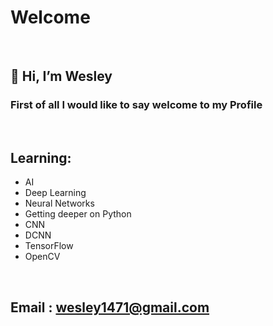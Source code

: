 # Welcome
<br/>

## 👋 Hi, I’m Wesley
### First of all I would like to say welcome to my Profile
<br/>

## Learning:
* AI
* Deep Learning
* Neural Networks
* Getting deeper on Python
* CNN
* DCNN
* TensorFlow
* OpenCV
<br/>


## Email : wesley1471@gmail.com
